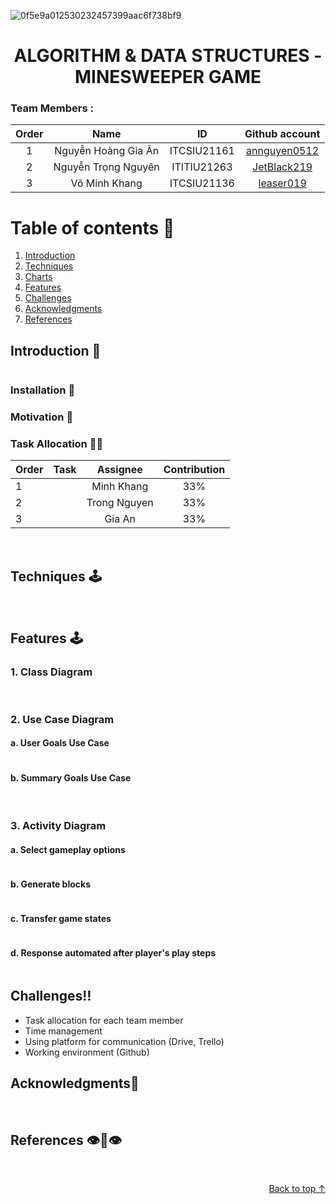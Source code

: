 <div id="top" align ="center">

</div>

![0f5e9a012530232457399aac6f738bf9](https://github.com/leaser019/Minesweeper/assets/91241850/238b73f7-23dd-4233-b453-08dd0508a205)


<h1 align="center">ALGORITHM & DATA STRUCTURES - MINESWEEPER GAME</h1>


 ### Team Members :
| Order |         Name          |     ID      |                 Github account                  |
|:-----:|:---------------------:|:-----------:|:-----------------------------------------------:|
|   1   | Nguyễn Hoàng Gia Ân   | ITCSIU21161 | [annguyen0512](https://github.com/annguyen0512) |   
|   2   | Nguyễn Trọng Nguyên   | ITITIU21263 | [JetBlack219](https://github.com/JetBlack219)   |
|   3   | Võ Minh Khang         | ITCSIU21136 | [leaser019](https://github.com/leaser019)       |

<!-- TABLE OF CONTENTS -->

# Table of contents :round_pushpin:

1. [Introduction](#Introduction)
2. [Techniques](#Techniques)
3. [Charts](#Charts)
4. [Features](#Features)
5. [Challenges](#Challenges)
6. [Acknowledgments](#Acknowledgments)
7. [References](#References)

## Introduction <a name="Introduction"></a> :bricks:

<div align="center">
<img src="./assets/screenshots/intro.gif" alt="">
</div>

<div style="text-align:justify">


</div>



### Installation :dart:



### Motivation :mechanical_arm:

<div style="text-align:justify">


</div>

### Task Allocation :ok_man:

| Order | Task                                                              |  Assignee  | Contribution |
|:------|:------------------------------------------------------------------|:----------:|:------------:|
| 1     |                                                                   | Minh Khang |     33%      |
| 2     |                                                                   |Trong Nguyen|     33%      |
| 3     |                                                                   |   Gia An   |     33%      |


<br />

## Techniques <a name="Techniques"></a>:joystick:


<br />



<!-- FEATURES -->

## Features <a name="Features"></a>:joystick:
### 1. Class Diagram
<div align="center">
    <img src="./assets/screenshots/class.png" alt="">
</div>
<br />
  
### 2. Use Case Diagram
#### a. User Goals Use Case
<div align="center">
    <img src="./assets/screenshots/useruc.png" alt="">
</div>

#### b. Summary Goals Use Case
<div align="center">
    <img src="./assets/screenshots/summaryuc.png" alt="">
</div>
<br />

### 3. Activity Diagram
#### a. Select gameplay options
<div align="center">
    <img src="./assets/screenshots/option.png" alt="">
</div>

#### b. Generate blocks
<div align="center">
    <img src="./assets/screenshots/generate.png" alt="">
</div>

#### c. Transfer game states
<div align="center">
    <img src="./assets/screenshots/transfer.png" alt="">
</div>

#### d. Response automated after player's play steps
<div align="center">
    <img src="./assets/screenshots/response.png" alt="">
</div>

<!-- CHALLENGES -->

## Challenges<a name="Challenges">:bangbang:

- Task allocation for each team member
- Time management
- Using platform for communication (Drive, Trello)
- Working environment (Github)
  <br />

## Acknowledgments<a name="Acknowledgments">:brain:

<div style="text-align:justify">



</div>

<br />

## References<a name="References">  :eye::tongue::eye:


<br />

<p align="right"><a href="#top">Back to top ↑</a></p>




